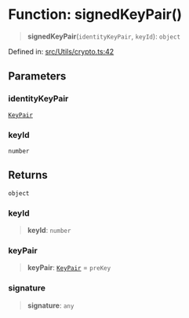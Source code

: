 # Function: signedKeyPair()

> **signedKeyPair**(`identityKeyPair`, `keyId`): `object`

Defined in: [src/Utils/crypto.ts:42](https://github.com/Fokusdotid/Baileys/blob/acae94a55f1d32612d8d312d52b001d93f2ac5e2/src/Utils/crypto.ts#L42)

## Parameters

### identityKeyPair

[`KeyPair`](../type-aliases/KeyPair.md)

### keyId

`number`

## Returns

`object`

### keyId

> **keyId**: `number`

### keyPair

> **keyPair**: [`KeyPair`](../type-aliases/KeyPair.md) = `preKey`

### signature

> **signature**: `any`
